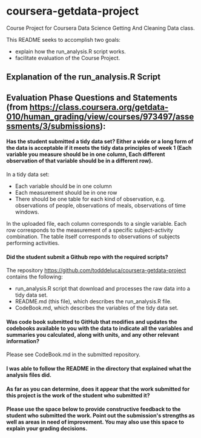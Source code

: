# coursera-getdata-project

Course Project for Coursera Data Science Getting And Cleaning Data class.

This README seeks to accomplish two goals:

- explain how the run_analysis.R script works.
- facilitate evaluation of the Course Project.

## Explanation of the run_analysis.R Script


## Evaluation Phase Questions and Statements (from https://class.coursera.org/getdata-010/human_grading/view/courses/973497/assessments/3/submissions):

#### Has the student submitted a tidy data set? Either a wide or a long form of the data is acceptable if it meets the tidy data principles of week 1 (Each variable you measure should be in one column, Each different observation of that variable should be in a different row).

In a tidy data set:

- Each variable should be in one column
- Each measurement should be in one row
- There should be one table for each kind of observation, e.g. observations of people, observations of meals, observations of time windows.

In the uploaded file, each column corresponds to a single variable.
Each row corresponds to the measurement of a specific subject-activity combination.
The table itself corresponds to observations of subjects performing activities.

#### Did the student submit a Github repo with the required scripts?

The repository https://github.com/todddeluca/coursera-getdata-project contains the following:

- run_analysis.R script that download and processes the raw data into a tidy data set.
- README.md (this file), which describes the run_analysis.R file.
- CodeBook.md, which describes the variables of the tidy data set.

#### Was code book submitted to GitHub that modifies and updates the codebooks available to you with the data to indicate all the variables and summaries you calculated, along with units, and any other relevant information?

Please see CodeBook.md in the submitted repository.

#### I was able to follow the README in the directory that explained what the analysis files did.

#### As far as you can determine, does it appear that the work submitted for this project is the work of the student who submitted it? 

#### Please use the space below to provide constructive feedback to the student who submitted the work. Point out the submission's strengths as well as areas in need of improvement. You may also use this space to explain your grading decisions.


